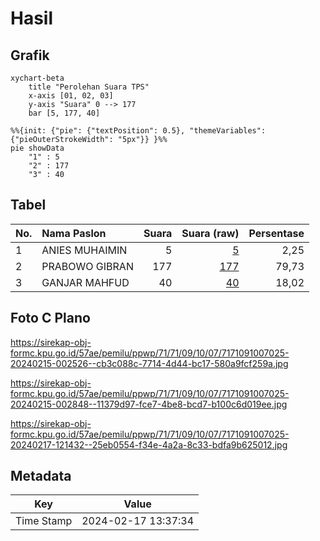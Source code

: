 # Hasil

## Grafik

```mermaid
xychart-beta
    title "Perolehan Suara TPS"
    x-axis [01, 02, 03]
    y-axis "Suara" 0 --> 177
    bar [5, 177, 40]
```

```mermaid
%%{init: {"pie": {"textPosition": 0.5}, "themeVariables": {"pieOuterStrokeWidth": "5px"}} }%%
pie showData
    "1" : 5
    "2" : 177
    "3" : 40
```

## Tabel

| No. | Nama Paslon    | Suara | Suara (raw) | Persentase |
|:--- |:-------------- | -----:| -----------:| ----------:|
| 1   | ANIES MUHAIMIN | 5     | [5][p-1]    | 2,25       |
| 2   | PRABOWO GIBRAN | 177   | [177][p-2]  | 79,73      |
| 3   | GANJAR MAHFUD  | 40    | [40][p-3]   | 18,02      |


[p-1]: https://github.com/gigit-pemilu/pemilu-2024-71-sulawesi-utara/blob/main/pilpres/hitung-suara/sub/71-sulawesi-utara/sub/71-kota-manado/sub/09-malalayang/sub/1007-malalayang-dua/sub/025-tps/sub/paslon-1.txt
[p-2]: https://github.com/gigit-pemilu/pemilu-2024-71-sulawesi-utara/blob/main/pilpres/hitung-suara/sub/71-sulawesi-utara/sub/71-kota-manado/sub/09-malalayang/sub/1007-malalayang-dua/sub/025-tps/sub/paslon-2.txt
[p-3]: https://github.com/gigit-pemilu/pemilu-2024-71-sulawesi-utara/blob/main/pilpres/hitung-suara/sub/71-sulawesi-utara/sub/71-kota-manado/sub/09-malalayang/sub/1007-malalayang-dua/sub/025-tps/sub/paslon-3.txt

## Foto C Plano

https://sirekap-obj-formc.kpu.go.id/57ae/pemilu/ppwp/71/71/09/10/07/7171091007025-20240215-002526--cb3c088c-7714-4d44-bc17-580a9fcf259a.jpg

https://sirekap-obj-formc.kpu.go.id/57ae/pemilu/ppwp/71/71/09/10/07/7171091007025-20240215-002848--11379d97-fce7-4be8-bcd7-b100c6d019ee.jpg

https://sirekap-obj-formc.kpu.go.id/57ae/pemilu/ppwp/71/71/09/10/07/7171091007025-20240217-121432--25eb0554-f34e-4a2a-8c33-bdfa9b625012.jpg


## Metadata

| Key        | Value               |
| ---------- | ------------------- |
| Time Stamp | 2024-02-17 13:37:34 |



